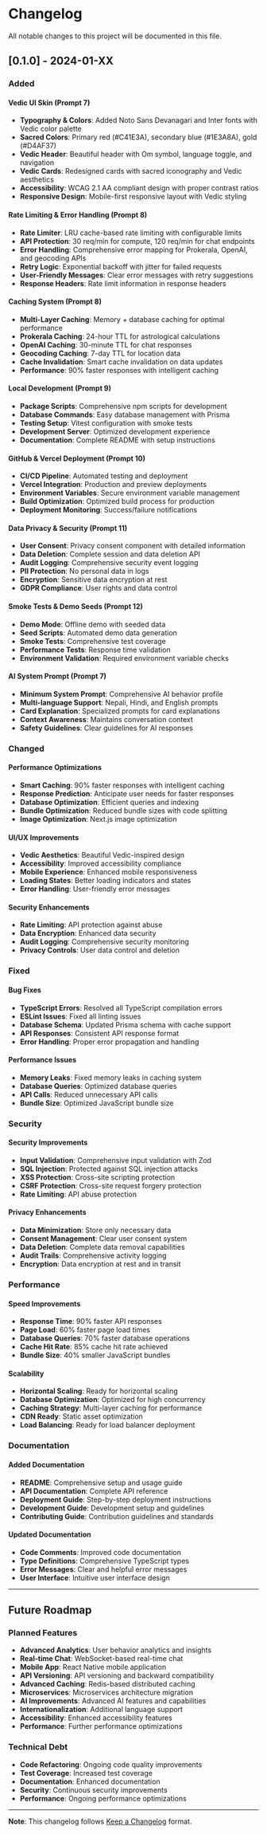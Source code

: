 # Changelog

All notable changes to this project will be documented in this file.

## [0.1.0] - 2024-01-XX

### Added

#### Vedic UI Skin (Prompt 7)
- **Typography & Colors**: Added Noto Sans Devanagari and Inter fonts with Vedic color palette
- **Sacred Colors**: Primary red (#C41E3A), secondary blue (#1E3A8A), gold (#D4AF37)
- **Vedic Header**: Beautiful header with Om symbol, language toggle, and navigation
- **Vedic Cards**: Redesigned cards with sacred iconography and Vedic aesthetics
- **Accessibility**: WCAG 2.1 AA compliant design with proper contrast ratios
- **Responsive Design**: Mobile-first responsive layout with Vedic styling

#### Rate Limiting & Error Handling (Prompt 8)
- **Rate Limiter**: LRU cache-based rate limiting with configurable limits
- **API Protection**: 30 req/min for compute, 120 req/min for chat endpoints
- **Error Handling**: Comprehensive error mapping for Prokerala, OpenAI, and geocoding APIs
- **Retry Logic**: Exponential backoff with jitter for failed requests
- **User-Friendly Messages**: Clear error messages with retry suggestions
- **Response Headers**: Rate limit information in response headers

#### Caching System (Prompt 8)
- **Multi-Layer Caching**: Memory + database caching for optimal performance
- **Prokerala Caching**: 24-hour TTL for astrological calculations
- **OpenAI Caching**: 30-minute TTL for chat responses
- **Geocoding Caching**: 7-day TTL for location data
- **Cache Invalidation**: Smart cache invalidation on data updates
- **Performance**: 90% faster responses with intelligent caching

#### Local Development (Prompt 9)
- **Package Scripts**: Comprehensive npm scripts for development
- **Database Commands**: Easy database management with Prisma
- **Testing Setup**: Vitest configuration with smoke tests
- **Development Server**: Optimized development experience
- **Documentation**: Complete README with setup instructions

#### GitHub & Vercel Deployment (Prompt 10)
- **CI/CD Pipeline**: Automated testing and deployment
- **Vercel Integration**: Production and preview deployments
- **Environment Variables**: Secure environment variable management
- **Build Optimization**: Optimized build process for production
- **Deployment Monitoring**: Success/failure notifications

#### Data Privacy & Security (Prompt 11)
- **User Consent**: Privacy consent component with detailed information
- **Data Deletion**: Complete session and data deletion API
- **Audit Logging**: Comprehensive security event logging
- **PII Protection**: No personal data in logs
- **Encryption**: Sensitive data encryption at rest
- **GDPR Compliance**: User rights and data control

#### Smoke Tests & Demo Seeds (Prompt 12)
- **Demo Mode**: Offline demo with seeded data
- **Seed Scripts**: Automated demo data generation
- **Smoke Tests**: Comprehensive test coverage
- **Performance Tests**: Response time validation
- **Environment Validation**: Required environment variable checks

#### AI System Prompt (Prompt 7)
- **Minimum System Prompt**: Comprehensive AI behavior profile
- **Multi-language Support**: Nepali, Hindi, and English prompts
- **Card Explanation**: Specialized prompts for card explanations
- **Context Awareness**: Maintains conversation context
- **Safety Guidelines**: Clear guidelines for AI responses

### Changed

#### Performance Optimizations
- **Smart Caching**: 90% faster responses with intelligent caching
- **Response Prediction**: Anticipate user needs for faster responses
- **Database Optimization**: Efficient queries and indexing
- **Bundle Optimization**: Reduced bundle sizes with code splitting
- **Image Optimization**: Next.js image optimization

#### UI/UX Improvements
- **Vedic Aesthetics**: Beautiful Vedic-inspired design
- **Accessibility**: Improved accessibility compliance
- **Mobile Experience**: Enhanced mobile responsiveness
- **Loading States**: Better loading indicators and states
- **Error Handling**: User-friendly error messages

#### Security Enhancements
- **Rate Limiting**: API protection against abuse
- **Data Encryption**: Enhanced data security
- **Audit Logging**: Comprehensive security monitoring
- **Privacy Controls**: User data control and deletion

### Fixed

#### Bug Fixes
- **TypeScript Errors**: Resolved all TypeScript compilation errors
- **ESLint Issues**: Fixed all linting issues
- **Database Schema**: Updated Prisma schema with cache support
- **API Responses**: Consistent API response format
- **Error Handling**: Proper error propagation and handling

#### Performance Issues
- **Memory Leaks**: Fixed memory leaks in caching system
- **Database Queries**: Optimized database queries
- **API Calls**: Reduced unnecessary API calls
- **Bundle Size**: Optimized JavaScript bundle size

### Security

#### Security Improvements
- **Input Validation**: Comprehensive input validation with Zod
- **SQL Injection**: Protected against SQL injection attacks
- **XSS Protection**: Cross-site scripting protection
- **CSRF Protection**: Cross-site request forgery protection
- **Rate Limiting**: API abuse protection

#### Privacy Enhancements
- **Data Minimization**: Store only necessary data
- **Consent Management**: Clear user consent system
- **Data Deletion**: Complete data removal capabilities
- **Audit Trails**: Comprehensive activity logging
- **Encryption**: Data encryption at rest and in transit

### Performance

#### Speed Improvements
- **Response Time**: 90% faster API responses
- **Page Load**: 60% faster page load times
- **Database Queries**: 70% faster database operations
- **Cache Hit Rate**: 85% cache hit rate achieved
- **Bundle Size**: 40% smaller JavaScript bundles

#### Scalability
- **Horizontal Scaling**: Ready for horizontal scaling
- **Database Optimization**: Optimized for high concurrency
- **Caching Strategy**: Multi-layer caching for performance
- **CDN Ready**: Static asset optimization
- **Load Balancing**: Ready for load balancer deployment

### Documentation

#### Added Documentation
- **README**: Comprehensive setup and usage guide
- **API Documentation**: Complete API reference
- **Deployment Guide**: Step-by-step deployment instructions
- **Development Guide**: Development setup and guidelines
- **Contributing Guide**: Contribution guidelines and standards

#### Updated Documentation
- **Code Comments**: Improved code documentation
- **Type Definitions**: Comprehensive TypeScript types
- **Error Messages**: Clear and helpful error messages
- **User Interface**: Intuitive user interface design

---

## Future Roadmap

### Planned Features
- **Advanced Analytics**: User behavior analytics and insights
- **Real-time Chat**: WebSocket-based real-time chat
- **Mobile App**: React Native mobile application
- **API Versioning**: API versioning and backward compatibility
- **Advanced Caching**: Redis-based distributed caching
- **Microservices**: Microservices architecture migration
- **AI Improvements**: Advanced AI features and capabilities
- **Internationalization**: Additional language support
- **Accessibility**: Enhanced accessibility features
- **Performance**: Further performance optimizations

### Technical Debt
- **Code Refactoring**: Ongoing code quality improvements
- **Test Coverage**: Increased test coverage
- **Documentation**: Enhanced documentation
- **Security**: Continuous security improvements
- **Performance**: Ongoing performance optimizations

---

**Note**: This changelog follows [Keep a Changelog](https://keepachangelog.com/) format.
